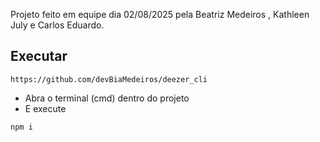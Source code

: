 Projeto feito em equipe dia 02/08/2025 pela Beatriz Medeiros , Kathleen July e Carlos Eduardo.
## Executar
```
https://github.com/devBiaMedeiros/deezer_cli
```
- Abra o terminal (cmd) dentro do projeto
- E execute
```
npm i
 ```

